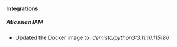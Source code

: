 
#### Integrations

##### Atlassian IAM
- Updated the Docker image to: *demisto/python3:3.11.10.115186*.


